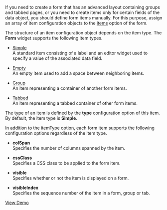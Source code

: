If you need to create a form that has an advanced layout containing groups and tabbed pages, or you need to create items only for certain fields of the data object, you should define form items manually. For this purpose, assign an array of item configuration objects to the [items](/api-reference/10%20UI%20Widgets/dxForm/1%20Configuration/items.md '/Documentation/ApiReference/UI_Widgets/dxForm/Configuration/#items') option of the form.

The structure of an item configuration object depends on the item type. The **Form** widget supports the following item types.

- [Simple](/api-reference/10%20UI%20Widgets/dxForm/5%20Simple%20Item '/Documentation/ApiReference/UI_Widgets/dxForm/Simple_Item/')  
 A standard item consisting of a label and an editor widget used to specify a value of the associated data field.

- [Empty](/api-reference/10%20UI%20Widgets/dxForm/8%20Empty%20Item '/Documentation/ApiReference/UI_Widgets/dxForm/Empty_Item/')  
 An empty item used to add a space between neighboring items.

- [Group](/api-reference/10%20UI%20Widgets/dxForm/6%20Group%20Item '/Documentation/ApiReference/UI_Widgets/dxForm/Group_Item/')  
 An item representing a container of another form items.

- [Tabbed](/api-reference/10%20UI%20Widgets/dxForm/7%20Tabbed%20Item '/Documentation/ApiReference/UI_Widgets/dxForm/Tabbed_Item/')  
 An item representing a tabbed container of other form items.

The type of an item is defined by the **type** configuration option of this item. By default, the item type is **Simple**.

In addition to the itemType option, each form item supports the following configuration options regardless of the item type.

- **colSpan**  
 Specifies the number of columns spanned by the item.

- **cssClass**  
 Specifies a CSS class to be applied to the form item.

- **visible**  
 Specifies whether or not the item is displayed on a form.

- **visibleIndex**  
 Specifies the sequence number of the item in a form, group or tab.

<a href="http://js.devexpress.com/Demos/WidgetsGallery/#demo/forms_and_multi-purpose-form-overview" class="button orange small fix-width-155" style="margin-right: 20px;" target="_blank">View Demo</a>
